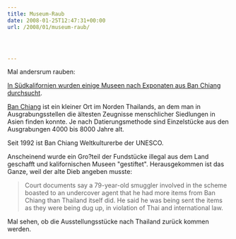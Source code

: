 ```yaml
---
title: Museum-Raub
date: 2008-01-25T12:47:31+00:00
url: /2008/01/museum-raub/




---
```

Mal andersrum rauben:

[In Südkalifornien wurden einige Museen nach Exponaten aus Ban Chiang durchsucht][1].

[Ban Chiang][2] ist ein kleiner Ort im Norden Thailands, an dem man in Ausgrabungsstellen die ältesten Zeugnisse menschlicher Siedlungen in Asien finden konnte. Je nach Datierungsmethode sind Einzelstücke aus den Ausgrabungen 4000 bis 8000 Jahre alt.

Seit 1992 ist Ban Chiang Weltkulturerbe der <span class="caps">UNESCO</span>.

Anscheinend wurde ein Gro?teil der Fundstücke illegal aus dem Land geschafft und kalifornischen Museen "gestiftet". Herausgekommen ist das Ganze, weil der alte Dieb angeben musste:

> Court documents say a 79-year-old smuggler involved in the scheme boasted to an undercover agent that he had more items from Ban Chiang than Thailand itself did. He said he was being sent the items as they were being dug up, in violation of Thai and international law.

Mal sehen, ob die Ausstellungsstücke nach Thailand zurück kommen werden.

 [1]: http://ap.google.com/article/ALeqM5ilPjvHo7GZlGVfk7_kQnz3_4s0TgD8UCRTOG1
 [2]: http://de.wikipedia.org/wiki/Ban_Chiang
